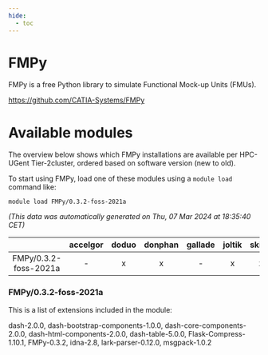 ```yaml
---
hide:
  - toc
---
```


FMPy
====


FMPy is a free Python library to simulate Functional Mock-up Units (FMUs).

https://github.com/CATIA-Systems/FMPy
# Available modules


The overview below shows which FMPy installations are available per HPC-UGent Tier-2cluster, ordered based on software version (new to old).

To start using FMPy, load one of these modules using a `module load` command like:

```shell
module load FMPy/0.3.2-foss-2021a
```

*(This data was automatically generated on Thu, 07 Mar 2024 at 18:35:40 CET)*  

| |accelgor|doduo|donphan|gallade|joltik|skitty|
| :---: | :---: | :---: | :---: | :---: | :---: | :---: |
|FMPy/0.3.2-foss-2021a|-|x|x|-|x|x|


### FMPy/0.3.2-foss-2021a

This is a list of extensions included in the module:

dash-2.0.0, dash-bootstrap-components-1.0.0, dash-core-components-2.0.0, dash-html-components-2.0.0, dash-table-5.0.0, Flask-Compress-1.10.1, FMPy-0.3.2, idna-2.8, lark-parser-0.12.0, msgpack-1.0.2